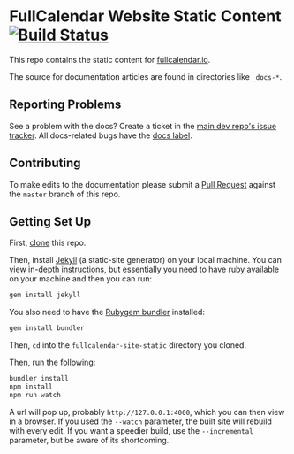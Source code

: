 
# FullCalendar Website Static Content [![Build Status](https://travis-ci.org/fullcalendar/fullcalendar-site-static.svg?branch=master)](https://travis-ci.org/fullcalendar/fullcalendar-site-static)

This repo contains the static content for [fullcalendar.io](https://fullcalendar.io).

The source for documentation articles are found in directories like `_docs-*`.


## Reporting Problems

See a problem with the docs? Create a ticket in the [main dev repo's issue tracker](https://github.com/fullcalendar/fullcalendar/issues). All docs-related bugs have the [docs label](https://github.com/fullcalendar/fullcalendar/issues?q=is%3Aopen+is%3Aissue+label%3ADocs).


## Contributing

To make edits to the documentation please submit a [Pull Request](https://help.github.com/articles/creating-a-pull-request/) against the `master` branch of this repo.


## Getting Set Up

First, [clone](https://help.github.com/articles/cloning-a-repository/) this repo.

Then, install [Jekyll](https://jekyllrb.com/) (a static-site generator) on your local machine. You can [view in-depth instructions](https://jekyllrb.com/docs/installation/), but essentially you need to have ruby available on your machine and then you can run:

```sh
gem install jekyll
```

You also need to have the [Rubygem bundler](https://bundler.io/) installed:

```sh
gem install bundler
```

Then, `cd` into the `fullcalendar-site-static` directory you cloned.

Then, run the following:

```sh
bundler install
npm install
npm run watch
```

A url will pop up, probably `http://127.0.0.1:4000`, which you can then view in a browser. If you used the `--watch` parameter, the built site will rebuild with every edit. If you want a speedier build, use the `--incremental` parameter, but be aware of its shortcoming.
